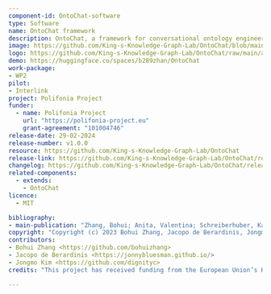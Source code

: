 ```yaml
---
component-id: OntoChat-software
type: Software
name: OntoChat framework
description: OntoChat, a framework for conversational ontology engineering that supports requirement elicitation, analysis, and testing.
image: https://github.com/King-s-Knowledge-Graph-Lab/OntoChat/blob/main/assets/ontochat_workflow.png
logo: https://github.com/King-s-Knowledge-Graph-Lab/OntoChat/raw/main/assets/title_logo.png
demo: https://huggingface.co/spaces/b289zhan/OntoChat
work-package: 
- WP2
pilot:
- Interlink
project: Polifonia Project
funder:
  - name: Polifonia Project
    url: "https://polifonia-project.eu"
    grant-agreement: "101004746"
release-date: 29-02-2024
release-number: v1.0.0
resource: https://github.com/King-s-Knowledge-Graph-Lab/OntoChat
release-link: https://github.com/King-s-Knowledge-Graph-Lab/OntoChat/releases/tag/v1.0.0
changelog: https://github.com/King-s-Knowledge-Graph-Lab/OntoChat/releases
related-components:
  - extends:
    - OntoChat
licence:
  - MIT

bibliography:
- main-publication: "Zhang, Bohui; Anita, Valentina; Schreiberhuber, Katrin; Tsaneva, Stefani; Sánchez González, Lucía; Kim, Jongmo; de Berardinis, Jacopo. OntoChat: a Framework for Conversational Ontology Engineering using Language Models"
copyright: "Copyright (c) 2023 Bohui Zhang, Jacopo de Berardinis, Jongmo Kim"
contributors:
- Bohui Zhang <https://github.com/bohuizhang>
- Jacopo de Berardinis <https://jonnybluesman.github.io/>
- Jongmo Kim <https://github.com/dignityc>
credits: "This project has received funding from the European Union’s Horizon 2020 research and innovation programme under grant agreement N. 101004746"

---
```

